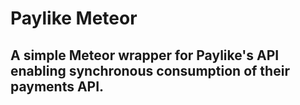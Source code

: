 # Paylike Meteor
## A simple Meteor wrapper for Paylike's API enabling synchronous consumption of their payments API.